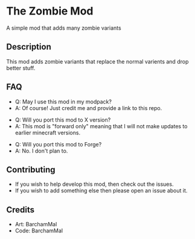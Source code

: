 # The Zombie Mod
 A simple mod that adds many zombie variants

## Description
This mod adds zombie variants that replace the normal varients and drop better stuff.

## FAQ

- Q: May I use this mod in my modpack?
- A: Of course! Just credit me and provide a link to this repo.

* Q: Will you port this mod to X version?
* A: This mod is "forward only" meaning that I will not make updates to earlier minecraft versions.

- Q: Will you port this mod to Forge?
- A: No. I don't plan to.

## Contributing
* If you wish to help develop this mod, then check out the issues.
* If you wish to add something else then please open an issue about it.

## Credits
- Art: BarchamMal
- Code: BarchamMal
